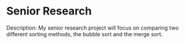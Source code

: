 # Senior Research
 Description: My senior research project will focus on comparing two different sorting methods, the bubble sort and the merge sort.
